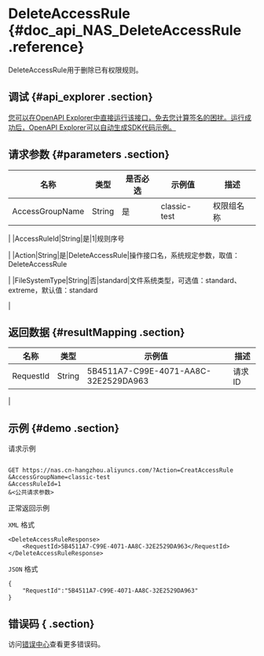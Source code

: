 # DeleteAccessRule {#doc_api_NAS_DeleteAccessRule .reference}

DeleteAccessRule用于删除已有权限规则。

## 调试 {#api_explorer .section}

[您可以在OpenAPI Explorer中直接运行该接口，免去您计算签名的困扰。运行成功后，OpenAPI Explorer可以自动生成SDK代码示例。](https://api.aliyun.com/#product=NAS&api=DeleteAccessRule&type=RPC&version=2017-06-26)

## 请求参数 {#parameters .section}

|名称|类型|是否必选|示例值|描述|
|--|--|----|---|--|
|AccessGroupName|String|是|classic-test|权限组名称

 |
|AccessRuleId|String|是|1|规则序号

 |
|Action|String|是|DeleteAccessRule|操作接口名，系统规定参数，取值：DeleteAccessRule

 |
|FileSystemType|String|否|standard|文件系统类型，可选值：standard、extreme，默认值：standard

 |

## 返回数据 {#resultMapping .section}

|名称|类型|示例值|描述|
|--|--|---|--|
|RequestId|String|5B4511A7-C99E-4071-AA8C-32E2529DA963|请求 ID

 |

## 示例 {#demo .section}

请求示例

``` {#request_demo}

GET https://nas.cn-hangzhou.aliyuncs.com/?Action=CreatAccessRule
&AccessGroupName=classic-test
&AccessRuleId=1
&<公共请求参数>

```

正常返回示例

`XML` 格式

``` {#xml_return_success_demo}
<DeleteAccessRuleResponse>
    <RequestId>5B4511A7-C99E-4071-AA8C-32E2529DA963</RequestId>
</DeleteAccessRuleResponse>
```

`JSON` 格式

``` {#json_return_success_demo}
{
	"RequestId":"5B4511A7-C99E-4071-AA8C-32E2529DA963"
}
```

## 错误码 { .section}

访问[错误中心](https://error-center.alibabacloud.com/status/product/NAS)查看更多错误码。

